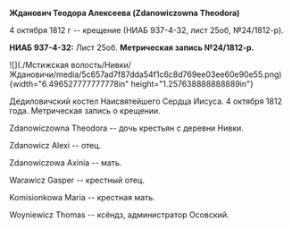 **Жданович Теодора Алексеева (Zdanowiczowna Theodora)**

4 октября 1812 г -- крещение (НИАБ 937-4-32, лист 25об, №24/1812-р).

**НИАБ 937-4-32:** Лист 25об. **Метрическая запись №24/1812-р.**

![](./Мстижская волость/Нивки/Ждановичи/media/5c657ad7f87dda54f1c6c8d769ee03ee60e90e55.png){width="6.496527777777778in"
height="1.257638888888889in"}

Дедиловичский костел Наисвятейшего Сердца Иисуса. 4 октября 1812 года.
Метрическая запись о крещении.

Zdanowiczowna Theodora -- дочь крестьян с деревни Нивки.

Zdanowicz Alexi -- отец.

Zdanowiczowa Axinia -- мать.

Warawicz Gasper -- крестный отец.

Komisionkowa Maria -- крестная мать.

Woyniewicz Thomas -- ксёндз, администратор Осовский.
